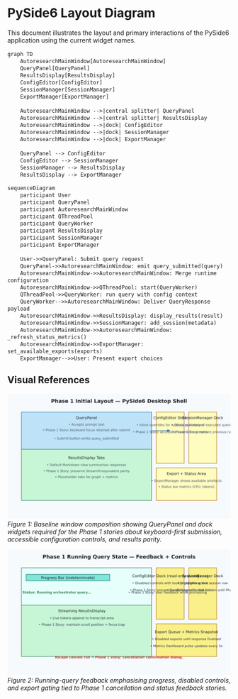 # PySide6 Layout Diagram

This document illustrates the layout and primary interactions of the PySide6
application using the current widget names.

```mermaid
graph TD
    AutoresearchMainWindow[AutoresearchMainWindow]
    QueryPanel[QueryPanel]
    ResultsDisplay[ResultsDisplay]
    ConfigEditor[ConfigEditor]
    SessionManager[SessionManager]
    ExportManager[ExportManager]

    AutoresearchMainWindow -->|central splitter| QueryPanel
    AutoresearchMainWindow -->|central splitter| ResultsDisplay
    AutoresearchMainWindow -->|dock| ConfigEditor
    AutoresearchMainWindow -->|dock| SessionManager
    AutoresearchMainWindow -->|dock| ExportManager

    QueryPanel --> ConfigEditor
    ConfigEditor --> SessionManager
    SessionManager --> ResultsDisplay
    ResultsDisplay --> ExportManager
```

```mermaid
sequenceDiagram
    participant User
    participant QueryPanel
    participant AutoresearchMainWindow
    participant QThreadPool
    participant QueryWorker
    participant ResultsDisplay
    participant SessionManager
    participant ExportManager

    User->>QueryPanel: Submit query request
    QueryPanel->>AutoresearchMainWindow: emit query_submitted(query)
    AutoresearchMainWindow->>AutoresearchMainWindow: Merge runtime configuration
    AutoresearchMainWindow->>QThreadPool: start(QueryWorker)
    QThreadPool->>QueryWorker: run query with config context
    QueryWorker-->>AutoresearchMainWindow: Deliver QueryResponse payload
    AutoresearchMainWindow->>ResultsDisplay: display_results(result)
    AutoresearchMainWindow->>SessionManager: add_session(metadata)
    AutoresearchMainWindow->>AutoresearchMainWindow: _refresh_status_metrics()
    AutoresearchMainWindow->>ExportManager: set_available_exports(exports)
    ExportManager-->>User: Present export choices
```

## Visual References

![Phase 1 initial layout wireframe](../images/pyside6_layout/phase1_initial_layout.svg)
*Figure 1: Baseline window composition showing QueryPanel and dock widgets
required for the Phase 1 stories about keyboard-first submission, accessible
configuration controls, and results parity.*

![Phase 1 running query wireframe](../images/pyside6_layout/phase1_running_query.svg)
*Figure 2: Running-query feedback emphasising progress, disabled controls, and
export gating tied to Phase 1 cancellation and status feedback stories.*
